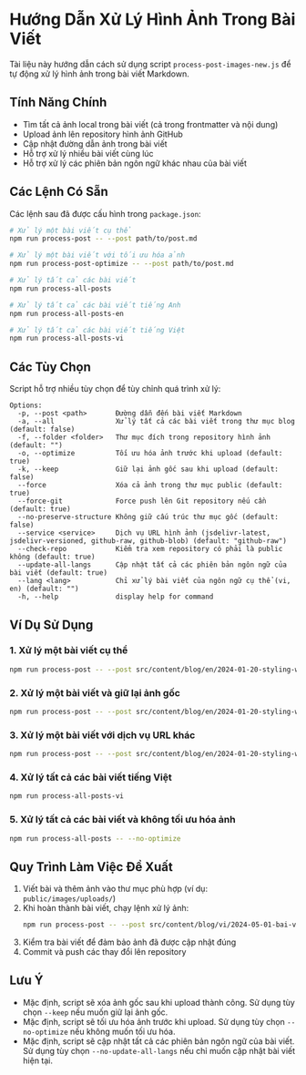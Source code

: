 # Hướng Dẫn Xử Lý Hình Ảnh Trong Bài Viết

Tài liệu này hướng dẫn cách sử dụng script `process-post-images-new.js` để tự động xử lý hình ảnh trong bài viết Markdown.

## Tính Năng Chính

- Tìm tất cả ảnh local trong bài viết (cả trong frontmatter và nội dung)
- Upload ảnh lên repository hình ảnh GitHub
- Cập nhật đường dẫn ảnh trong bài viết
- Hỗ trợ xử lý nhiều bài viết cùng lúc
- Hỗ trợ xử lý các phiên bản ngôn ngữ khác nhau của bài viết

## Các Lệnh Có Sẵn

Các lệnh sau đã được cấu hình trong `package.json`:

```bash
# Xử lý một bài viết cụ thể
npm run process-post -- --post path/to/post.md

# Xử lý một bài viết với tối ưu hóa ảnh
npm run process-post-optimize -- --post path/to/post.md

# Xử lý tất cả các bài viết
npm run process-all-posts

# Xử lý tất cả các bài viết tiếng Anh
npm run process-all-posts-en

# Xử lý tất cả các bài viết tiếng Việt
npm run process-all-posts-vi
```

## Các Tùy Chọn

Script hỗ trợ nhiều tùy chọn để tùy chỉnh quá trình xử lý:

```
Options:
  -p, --post <path>       Đường dẫn đến bài viết Markdown
  -a, --all               Xử lý tất cả các bài viết trong thư mục blog (default: false)
  -f, --folder <folder>   Thư mục đích trong repository hình ảnh (default: "")
  -o, --optimize          Tối ưu hóa ảnh trước khi upload (default: true)
  -k, --keep              Giữ lại ảnh gốc sau khi upload (default: false)
  --force                 Xóa cả ảnh trong thư mục public (default: true)
  --force-git             Force push lên Git repository nếu cần (default: true)
  --no-preserve-structure Không giữ cấu trúc thư mục gốc (default: false)
  --service <service>     Dịch vụ URL hình ảnh (jsdelivr-latest, jsdelivr-versioned, github-raw, github-blob) (default: "github-raw")
  --check-repo            Kiểm tra xem repository có phải là public không (default: true)
  --update-all-langs      Cập nhật tất cả các phiên bản ngôn ngữ của bài viết (default: true)
  --lang <lang>           Chỉ xử lý bài viết của ngôn ngữ cụ thể (vi, en) (default: "")
  -h, --help              display help for command
```

## Ví Dụ Sử Dụng

### 1. Xử lý một bài viết cụ thể

```bash
npm run process-post -- --post src/content/blog/en/2024-01-20-styling-with-tailwind-css.md
```

### 2. Xử lý một bài viết và giữ lại ảnh gốc

```bash
npm run process-post -- --post src/content/blog/en/2024-01-20-styling-with-tailwind-css.md --keep
```

### 3. Xử lý một bài viết với dịch vụ URL khác

```bash
npm run process-post -- --post src/content/blog/en/2024-01-20-styling-with-tailwind-css.md --service jsdelivr-latest
```

### 4. Xử lý tất cả các bài viết tiếng Việt

```bash
npm run process-all-posts-vi
```

### 5. Xử lý tất cả các bài viết và không tối ưu hóa ảnh

```bash
npm run process-all-posts -- --no-optimize
```

## Quy Trình Làm Việc Đề Xuất

1. Viết bài và thêm ảnh vào thư mục phù hợp (ví dụ: `public/images/uploads/`)
2. Khi hoàn thành bài viết, chạy lệnh xử lý ảnh:
   ```bash
   npm run process-post -- --post src/content/blog/vi/2024-05-01-bai-viet-moi.md
   ```
3. Kiểm tra bài viết để đảm bảo ảnh đã được cập nhật đúng
4. Commit và push các thay đổi lên repository

## Lưu Ý

- Mặc định, script sẽ xóa ảnh gốc sau khi upload thành công. Sử dụng tùy chọn `--keep` nếu muốn giữ lại ảnh gốc.
- Mặc định, script sẽ tối ưu hóa ảnh trước khi upload. Sử dụng tùy chọn `--no-optimize` nếu không muốn tối ưu hóa.
- Mặc định, script sẽ cập nhật tất cả các phiên bản ngôn ngữ của bài viết. Sử dụng tùy chọn `--no-update-all-langs` nếu chỉ muốn cập nhật bài viết hiện tại.